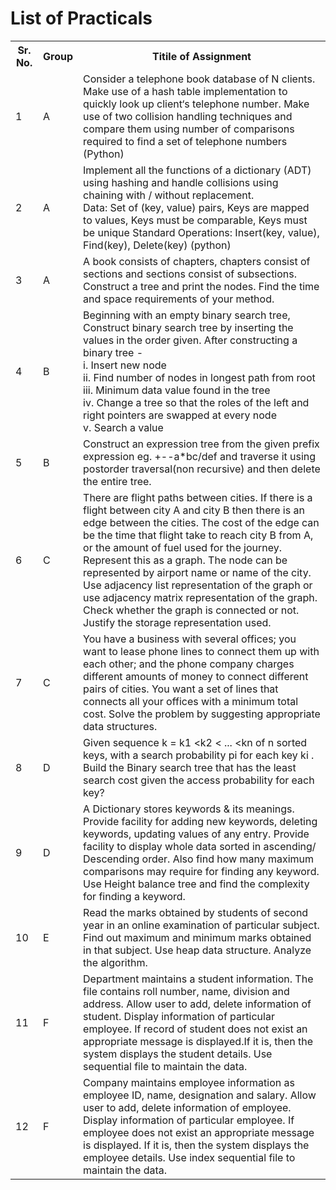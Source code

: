 # List of Practicals

<table style="width:100%">
  <tr>
    <th>Sr. No.</th>
    <th>Group</th>
    <th>Titile of Assignment</th>
  </tr>
  
  <tr>
    <td>1</td>
    <td>A</td>
    <td>Consider a telephone book database of N clients. Make use of a hash table implementation
to quickly look up client‘s telephone number. Make use of two collision handling
techniques and compare them using number of comparisons required to find a set of
telephone numbers (Python)</td>
  </tr>
  
  <tr>
    <td>2</td>
    <td>A</td>
    <td>Implement all the functions of a dictionary (ADT) using hashing and handle collisions
using chaining with / without replacement.<br>
Data: Set of (key, value) pairs, Keys are mapped to values, Keys must be comparable, Keys
must be unique Standard Operations: Insert(key, value), Find(key), Delete(key) (python)</td>
  </tr>
  
  <tr>
    <td>3</td>
    <td>A</td>
    <td>A book consists of chapters, chapters consist of sections and sections consist of
subsections. Construct a tree and print the nodes. Find the time and space requirements
of your method.</td>
  </tr>
  
  <tr>
    <td>4</td>
    <td>B</td>
    <td>Beginning with an empty binary search tree, Construct binary search tree by inserting the
values in the order given. After constructing a binary tree - <br>
i. Insert new node <br>
ii. Find number of nodes in longest path from root <br>
iii. Minimum data value found in the tree <br>
iv. Change a tree so that the roles of the left and right pointers are swapped at every
node <br>
v. Search a value</td>
  </tr>
  
  <tr>
    <td>5</td>
    <td>B</td>
    <td>Construct an expression tree from the given prefix expression eg. +--a*bc/def and
traverse it using postorder traversal(non recursive) and then delete the entire tree.</td>
  </tr>
  
  <tr>
    <td>6</td>
    <td>C</td>
    <td>There are flight paths between cities. If there is a flight between city A and city B then
there is an edge between the cities. The cost of the edge can be the time that flight take
to reach city B from A, or the amount of fuel used for the journey. Represent this as a
graph. The node can be represented by airport name or name of the city. Use adjacency
list representation of the graph or use adjacency matrix representation of the graph.
Check whether the graph is connected or not. Justify the storage representation used.</td>
  </tr>
  
  <tr>
    <td>7</td>
    <td>C</td>
    <td>You have a business with several offices; you want to lease phone lines to connect them
up with each other; and the phone company charges different amounts of money to
connect different pairs of cities. You want a set of lines that connects all your offices with
a minimum total cost. Solve the problem by suggesting appropriate data structures.</td>
  </tr>
  
  <tr>
    <td>8</td>
    <td>D</td>
    <td>Given sequence k = k1 &lt;k2 &lt; ... &lt;kn of n sorted keys, with a search probability pi for each
key ki . Build the Binary search tree that has the least search cost given the access
probability for each key?</td>
  </tr>
  
  <tr>
    <td>9</td>
    <td>D</td>
    <td>A Dictionary stores keywords & its meanings. Provide facility for adding new keywords,
deleting keywords, updating values of any entry. Provide facility to display whole data
sorted in ascending/ Descending order. Also find how many maximum comparisons may
require for finding any keyword. Use Height balance tree and find the complexity for
finding a keyword.</td>
  </tr>
  
  <tr>
    <td>10</td>
    <td>E</td>
    <td>Read the marks obtained by students of second year in an online examination of particular
subject. Find out maximum and minimum marks obtained in that subject. Use heap data
structure. Analyze the algorithm.</td>
  </tr>
  
  <tr>
    <td>11</td>
    <td>F</td>
    <td>Department maintains a student information. The file contains roll number, name, division and
address. Allow user to add, delete information of student. Display information of particular
employee. If record of student does not exist an appropriate message is displayed.If it is, then
the system displays the student details. Use sequential file to maintain the data.</td>
  </tr>
  <tr>
    <td>12</td>
    <td>F</td>
    <td>Company maintains employee information as employee ID, name, designation and salary.
Allow user to add, delete information of employee. Display information of particular
employee. If employee does not exist an appropriate message is displayed. If it is, then the
system displays the employee details. Use index sequential file to maintain the data.</td>
  </tr>
  
  
</table>


